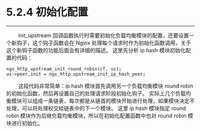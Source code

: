 # 5.2.4 初始化配置
***

&emsp;&emsp;
init\_upstream 回调函数执行时需要初始化负载均衡模块的配置，还要设置一个新钩子，这个钩子函数会在 Nginx 处理每个请求时作为初始化函数调用，关于这个新钩子函数的功能后面会有详细的描述。
这里先分析 ip hash 模块初始化配置的代码：

    ngx_http_upstream_init_round_robin(cf, us);
    us->peer.init = ngx_http_upstream_init_ip_hash_peer;

&emsp;&emsp;
这段代码非常简单：ip hash 模块首先调用另一个负载均衡模块 round robin 的初始化函数，然后再设置自己的处理请求阶段初始化钩子。
实际上几个负载均衡模块可以组成一条链表，每次都是从链首的模块开始进行处理，如果模块决定不处理，可以将处理权交给链表中的下一个模块。
这里 ip hash 模块指定 round robin 模块作为后继负载均衡模块，所以在初始化配置函数中也对 round robin 模块进行初始化。